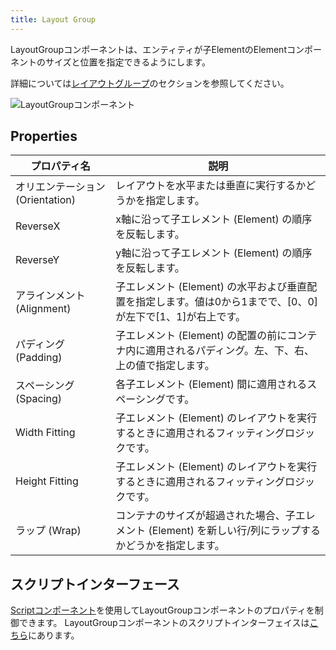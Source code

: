 ```yaml
---
title: Layout Group
---
```


LayoutGroupコンポーネントは、エンティティが子ElementのElementコンポーネントのサイズと位置を指定できるようにします。

詳細については[レイアウトグループ][0]のセクションを参照してください。

![LayoutGroupコンポーネント][1]

## Properties

| プロパティ名       | 説明 |
|----------------|-------------|
| オリエンテーション (Orientation)    | レイアウトを水平または垂直に実行するかどうかを指定します。 |
| ReverseX       | x軸に沿って子エレメント (Element) の順序を反転します。 |
| ReverseY       | y軸に沿って子エレメント (Element) の順序を反転します。 |
| アラインメント (Alignment)      | 子エレメント (Element) の水平および垂直配置を指定します。値は0から1までで、[0、0]が左下で[1、1]が右上です。 |
| パディング (Padding)        | 子エレメント (Element) の配置の前にコンテナ内に適用されるパディング。左、下、右、上の値で指定します。 |
| スペーシング (Spacing)        | 各子エレメント (Element) 間に適用されるスペーシングです。 |
| Width Fitting  | 子エレメント (Element) のレイアウトを実行するときに適用されるフィッティングロジックです。 |
| Height Fitting | 子エレメント (Element) のレイアウトを実行するときに適用されるフィッティングロジックです。 |
| ラップ (Wrap)           | コンテナのサイズが超過された場合、子エレメント (Element) を新しい行/列にラップするかどうかを指定します。 |

## スクリプトインターフェース

[Scriptコンポーネント][2]を使用してLayoutGroupコンポーネントのプロパティを制御できます。 LayoutGroupコンポーネントのスクリプトインターフェイスは[こちら][3]にあります。

[0]: /user-manual/user-interface/layout-groups
[1]: /images/user-manual/scenes/components/component-layoutgroup.png
[2]: /user-manual/scenes/components/script
[3]: https://api.playcanvas.com/classes/Engine.LayoutGroupComponent.html

